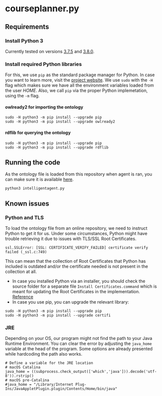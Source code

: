 # courseplanner.py

## Requirements
### Install Python 3
Currently tested on versions [3.7.5](https://www.python.org/downloads/release/python-375/) and [3.8.0](https://www.python.org/downloads/release/python-380/).

### Install required Python libraries
For this, we use `pip` as the standard package manager for Python. In case you want to learn more, visit the [project website](https://pypi.org/project/pip/). 
We use `sudo` with the `-H` flag which makes sure we have all the environment variables loaded from the user _HOME_. Also, we call `pip` via the proper Python implemetation, using the `-m` flag.

#### **owlready2** for importing the ontology
```
sudo -H python3 -m pip install --upgrade pip
sudo -H python3 -m pip install --upgrade owlready2
```
#### **rdflib** for querying the ontology
```
sudo -H python3 -m pip install --upgrade pip
sudo -H python3 -m pip install --upgrade rdflib
```

## Running the code
As the ontology file is loaded from this repository when agent is ran, you can make sure it is available [here](https://github.com/ottomattas/INFOIAG/blob/master/Project/courseOntology.owl).
```
python3 intelligentagent.py
```

## Known issues

### Python and TLS
To load the ontology file from an online repository, we need to instruct Python to get it for us. Under some circumstances, Python might have trouble retrieving it due to issues with TLS/SSL Root Certificates.
```
ssl.SSLError: [SSL: CERTIFICATE_VERIFY_FAILED] certificate verify failed (_ssl.c:749)
```
This can mean that the collection of Root Certificates that Python has included is outdated and/or the certificate needed is not present in the collection at all.

- In case you installed Python via an installer, you should check the source folder for a separate file `Install Certificates.command` which is meant for updating the Root Certificates in the implementation. [Reference](https://bugs.python.org/issue29480)
- In case you use pip, you can upgrade the relevant library:
```
sudo -H python3 -m pip install --upgrade pip
sudo -H python3 -m pip install --upgrade certifi
```

### JRE
Depending on your OS, our program might not find the path to your Java Runtime Environment. You can clear the error by adjusting the `java_home` variable at the head of the program. Some options are already presented while hardcoding the path also works.
```
# Define a variable for the JRE location
# macOS Catalina
java_home = ((subprocess.check_output(['which','java'])).decode('utf-8')).rstrip()
# macOS pre-Catalina
#java_home = "/Library/Internet Plug-Ins/JavaAppletPlugin.plugin/Contents/Home/bin/java"
```